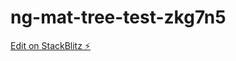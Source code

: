 # ng-mat-tree-test-zkg7n5

[Edit on StackBlitz ⚡️](https://stackblitz.com/edit/ng-mat-tree-test-zkg7n5)